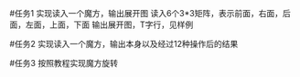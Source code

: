#任务1
实现读入一个魔方，输出展开图
读入6个3\*3矩阵，表示前面，右面，后面，左面，上面，下面
输出展开图，T字行，见样例

#任务2
实现读入一个魔方，输出本身以及经过12种操作后的结果

#任务3
按照教程实现魔方旋转
